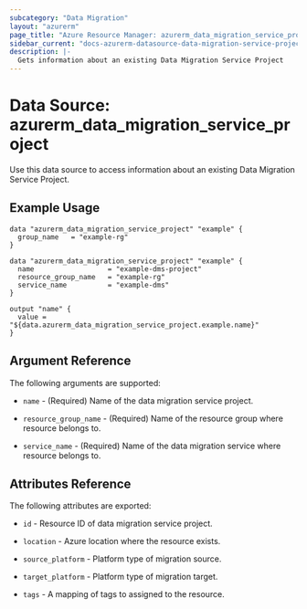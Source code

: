 ```yaml
---
subcategory: "Data Migration"
layout: "azurerm"
page_title: "Azure Resource Manager: azurerm_data_migration_service_project"
sidebar_current: "docs-azurerm-datasource-data-migration-service-project"
description: |-
  Gets information about an existing Data Migration Service Project
---
```


# Data Source: azurerm_data_migration_service_project

Use this data source to access information about an existing Data Migration Service Project.


## Example Usage

```hcl
data "azurerm_data_migration_service_project" "example" {
  group_name   = "example-rg"
}

data "azurerm_data_migration_service_project" "example" {
  name                  = "example-dms-project"
  resource_group_name   = "example-rg"
  service_name          = "example-dms"
}

output "name" {
  value = "${data.azurerm_data_migration_service_project.example.name}"
}
```

## Argument Reference

The following arguments are supported:

* `name` - (Required) Name of the data migration service project.

* `resource_group_name` - (Required) Name of the resource group where resource belongs to.

* `service_name` - (Required) Name of the data migration service where resource belongs to.


## Attributes Reference

The following attributes are exported:

* `id` - Resource ID of data migration service project.

* `location` - Azure location where the resource exists.

* `source_platform` - Platform type of migration source.

* `target_platform` - Platform type of migration target.

* `tags` - A mapping of tags to assigned to the resource.